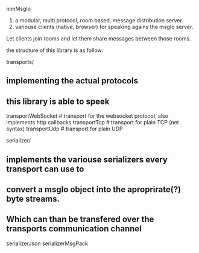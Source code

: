 nimMsgIo

1. a modular, multi protocol, room based, message distribution server.
2. variouse clients (native, browser) for speaking agains the msgIo server.

Let clients join rooms and let them share messages between those rooms.


the structure of this library is as follow:

transports/
  ## implementing the actual protocols
  ## this library is able to speek
  transportWebSocket # transport for the websocket protocol, also implements http callbacks
  transportTcp       # transport for plain TCP (net syntax)
  transportUdp       # transport for plain UDP

serializer/
  ## implements the variouse serializers every transport can use to
  ## convert a msgIo object into the aproprirate(?) byte streams.
  ## Which can than be transfered over the transports communication channel
  serializerJson
  serializerMsgPack 
